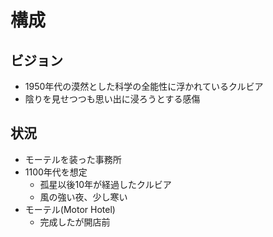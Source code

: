 # 構成

## ビジョン

- 1950年代の漠然とした科学の全能性に浮かれているクルビア
- 陰りを見せつつも思い出に浸ろうとする感傷

## 状況

- モーテルを装った事務所
- 1100年代を想定
  - 孤星以後10年が経過したクルビア
  - 風の強い夜、少し寒い
- モーテル(Motor Hotel)
  - 完成したが開店前
  